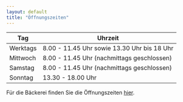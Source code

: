```yaml
---
layout: default
title: "Öffnungszeiten"
---
```


| Tag      | Uhrzeit                                     |
| -------- | ------------------------------------------- |
| Werktags | 8.00 - 11.45 Uhr sowie 13.30 Uhr bis 18 Uhr |
| Mittwoch | 8.00 - 11.45 Uhr (nachmittags geschlossen)  |
| Samstag  | 8.00 - 11.45 Uhr (nachmittags geschlossen)  |
| Sonntag  | 13.30 - 18.00 Uhr                           |

Für die Bäckerei finden Sie die Öffnungszeiten [hier](/baeckerei.html).
